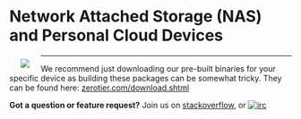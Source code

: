 # Network Attached Storage (NAS) and Personal Cloud Devices

<a href="https://www.zerotier.com"><img src="https://github.com/zerotier/ZeroTierOne/raw/master/artwork/AppIcon_87x87.png" align="left" hspace="20" vspace="6"></a>

<hr>

We recommend just downloading our pre-built binaries for your specific device as building these packages can be somewhat tricky. They can be found here: [zerotier.com/download.shtml](https://zerotier.com/download.shtml?pk_campaign=git_nas)

**Got a question or feature request?** Join us on [stackoverflow](http://stackoverflow.com/questions/tagged/zerotier), or [![irc](https://img.shields.io/badge/IRC-%23zerotier%20on%20freenode-orange.svg)](https://webchat.freenode.net/?channels=zerotier)

